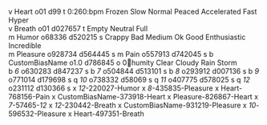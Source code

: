 v Heart o01 d99 t 0:260:bpm Frozen Slow Normal Peaced Accelerated Fast Hyper  
v Breath o01 d027657 t Empty Neutral Full  
m Humor o68336 d520215 s Crappy Bad Medium Ok Good Enthusiastic Incredible  
m Pleasure o928734 d564445 s 
m Pain o557913 d742045 s 
b CustomBiasName o1.0 d786845 o 0:100:humity Clear Cloudy Rain Storm  
b _6_ o630283 d847237 s 
b _7_ o504844 d513101 s 
b _8_ o293912 d007136 s 
b _9_ o771014 d179698 s 
q _10_ o738332 d58069 s 
q _11_ o407775 d578025 s 
q _12_ o231112 d130366 s 
x _12_-220027-Humor
x _8_-435835-Pleasure
x Heart-768156-Pain
x CustomBiasName-373918-Heart
x Pleasure-826867-Heart
x _7_-57465-_12_
x _12_-230442-Breath
x CustomBiasName-931219-Pleasure
x _10_-596532-Pleasure
x Heart-497351-Breath
